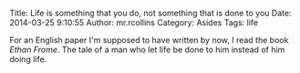 Title: Life is something that you do, not something that is done to you
Date: 2014-03-25 9:10:55
Author: mr.rcollins
Category: Asides
Tags: life

For an English paper I'm supposed to have written by now, I read the book *Ethan Frome*. The tale of a man who let life be done to him instead of him doing life. 
